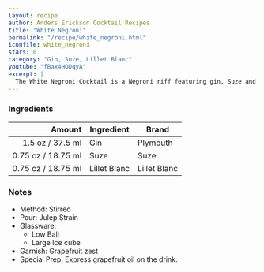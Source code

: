 ```yaml
---
layout: recipe
author: Anders Erickson Cocktail Recipes
title: "White Negroni"
permalink: "/recipe/white_negroni.html"
iconfile: white_negroni
stars: 0
category: "Gin, Suze, Lillet Blanc"
youtube: "fBax4HODqyA"
excerpt: |
  The White Negroni Cocktail is a Negroni riff featuring gin, Suze and Lillet Blanc. It’s light, bittersweet and floral.
---
```


### Ingredients

|  Amount | Ingredient   | Brand        |
| ------: | ------------ | ------------ |
|  1.5 oz / 37.5 ml | Gin          | Plymouth     |
| 0.75 oz / 18.75 ml | Suze         | Suze         |
| 0.75 oz / 18.75 ml | Lillet Blanc | Lillet Blanc |

### Notes

- Method: Stirred
- Pour: Julep Strain
- Glassware:
    - Low Ball
    - Large Ice cube
- Garnish: Grapefruit zest
- Special Prep: Express grapefruit oil on the drink.
